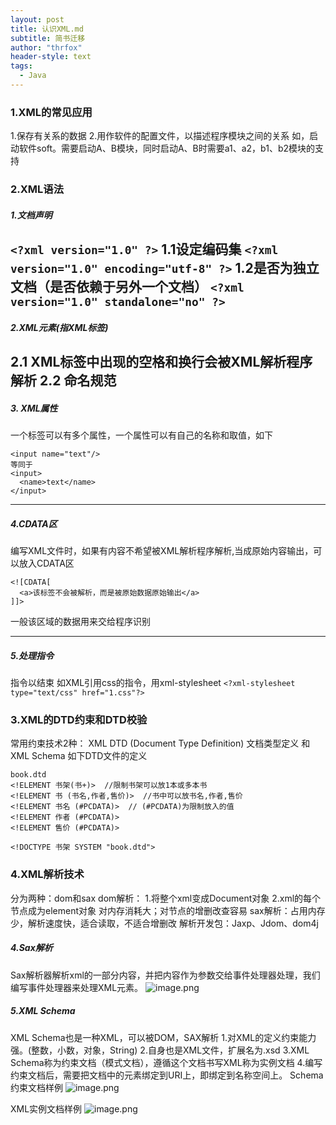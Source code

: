 ```yaml
---
layout: post
title: 认识XML.md
subtitle: 简书迁移
author: "thrfox"
header-style: text
tags:
  - Java
---
```


### 1.XML的常见应用
1.保存有关系的数据
2.用作软件的配置文件，以描述程序模块之间的关系
  如，启动软件soft。需要启动A、B模块，同时启动A、B时需要a1、a2，b1、b2模块的支持
### 2.XML语法
##### 1.文档声明
`<?xml version="1.0" ?>`
    1.1设定编码集
`<?xml version="1.0" encoding="utf-8" ?>`
    1.2是否为独立文档（是否依赖于另外一个文档）
`<?xml version="1.0" standalone="no" ?>`
------------------------------
##### 2.XML元素(指XML标签)
2.1 XML标签中出现的空格和换行会被XML解析程序解析
2.2 命名规范
-------------------------------
##### 3. XML属性
一个标签可以有多个属性，一个属性可以有自己的名称和取值，如下
```
<input name="text"/>
等同于
<input>
  <name>text</name>
</input>
```
----------------------------
##### 4.CDATA区
编写XML文件时，如果有内容不希望被XML解析程序解析,当成原始内容输出，可以放入CDATA区
```
<![CDATA[
  <a>该标签不会被解析，而是被原始数据原始输出</a>
]]>
```
一般该区域的数据用来交给程序识别

----------------------------
##### 5.处理指令
指令以<?开头，以?>结束
如XML引用css的指令，用xml-stylesheet
`<?xml-stylesheet type="text/css" href="1.css"?>`
### 3.XML的DTD约束和DTD校验
常用约束技术2种：
XML DTD (Document Type Definition) 文档类型定义
和XML Schema
如下DTD文件的定义
```
book.dtd
<!ELEMENT 书架(书+)>  //限制书架可以放1本或多本书
<!ELEMENT 书 (书名,作者,售价)>  //书中可以放书名,作者,售价
<!ELEMENT 书名 (#PCDATA)>  // (#PCDATA)为限制放入的值
<!ELEMENT 作者 (#PCDATA)>
<!ELEMENT 售价 (#PCDATA)>
```
`<!DOCTYPE 书架 SYSTEM "book.dtd">`
### 4.XML解析技术
分为两种：dom和sax
dom解析：
1.将整个xml变成Document对象
2.xml的每个节点成为element对象
对内存消耗大；对节点的增删改查容易
sax解析：占用内存少，解析速度快，适合读取，不适合增删改
解析开发包：Jaxp、Jdom、dom4j
##### 4.Sax解析
Sax解析器解析xml的一部分内容，并把内容作为参数交给事件处理器处理，我们编写事件处理器来处理XML元素。
![image.png](http://upload-images.jianshu.io/upload_images/8222680-362561a0977cc97e.png?imageMogr2/auto-orient/strip%7CimageView2/2/w/1240)

##### 5.XML Schema
XML Schema也是一种XML，可以被DOM，SAX解析
1.对XML的定义约束能力强。(整数，小数，对象，String)
2.自身也是XML文件，扩展名为.xsd
3.XML Schema称为约束文档（模式文档），遵循这个文档书写XML称为实例文档
4.编写约束文档后，需要把文档中的元素绑定到URI上，即绑定到名称空间上。
Schema约束文档样例
![image.png](https://upload-images.jianshu.io/upload_images/8222680-4758261dbf434f42.png?imageMogr2/auto-orient/strip%7CimageView2/2/w/1240)

XML实例文档样例
![image.png](https://upload-images.jianshu.io/upload_images/8222680-5c275871baa3df44.png?imageMogr2/auto-orient/strip%7CimageView2/2/w/1240)




